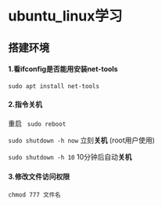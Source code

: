 # ubuntu_linux学习

## 搭建环境

#### 1.看ifconfig是否能用安装net-tools

`sudo apt install net-tools`

#### 2.指令关机

重启 ` sudo reboot`

`sudo shutdown -h now` 立刻**关机** (root用户使用)

`sudo shutdown -h 10` 10分钟后自动**关机**

#### 3.修改文件访问权限

`chmod 777 文件名`
